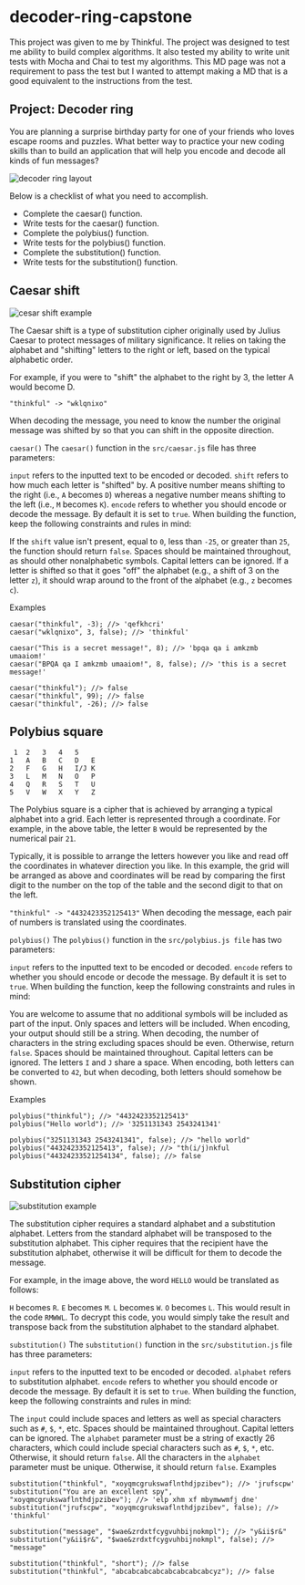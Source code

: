 # decoder-ring-capstone

This project was given to me by Thinkful. The project was designed to test me ability to build complex algorithms. It also tested my ability to write unit tests with Mocha and Chai to test my algorithms. This MD page was not a requirement to pass the test but I wanted to attempt making a MD that is a good equivalent to the instructions from the test.

## Project: Decoder ring
You are planning a surprise birthday party for one of your friends who loves escape rooms and puzzles. What better way to practice your new coding skills than to build an application that will help you encode and decode all kinds of fun messages?

![decoder ring layout](https://res.cloudinary.com/strive/image/upload/w_1000,h_1000,c_limit/7a945612b738d811880b0244ee5ec0a2-image.png)



Below is a checklist of what you need to accomplish.

- Complete the caesar() function.
- Write tests for the caesar() function.
- Complete the polybius() function.
- Write tests for the polybius() function.
- Complete the substitution() function.
- Write tests for the substitution() function.

## Caesar shift

![cesar shift example](https://res.cloudinary.com/strive/image/upload/w_1000,h_1000,c_limit/b6a94b251bbbe6dae7e3e84ed8be33a4-image.png)


The Caesar shift is a type of substitution cipher originally used by Julius Caesar to protect messages of military significance. It relies on taking the alphabet and "shifting" letters to the right or left, based on the typical alphabetic order.

For example, if you were to "shift" the alphabet to the right by 3, the letter A would become D.

` "thinkful" -> "wklqnixo" `

When decoding the message, you need to know the number the original message was shifted by so that you can shift in the opposite direction.

`caesar()`
The `caesar()` function in the `src/caesar.js` file has three parameters:

`input` refers to the inputted text to be encoded or decoded.
`shift` refers to how much each letter is "shifted" by. A positive number means shifting to the right (i.e., `A` becomes `D`) whereas a negative number means shifting to the left (i.e., ```M``` becomes ```K```).
`encode` refers to whether you should encode or decode the message. By default it is set to `true`.
When building the function, keep the following constraints and rules in mind:

If the `shift` value isn't present, equal to `0`, less than `-25`, or greater than `25`, the function should return `false`.
Spaces should be maintained throughout, as should other nonalphabetic symbols.
Capital letters can be ignored.
If a letter is shifted so that it goes "off" the alphabet (e.g., a shift of 3 on the letter `z`), it should wrap around to the front of the alphabet (e.g., `z` becomes `c`).

Examples

```caesar("thinkful", 3); //> 'wklqnixo'
caesar("thinkful", -3); //> 'qefkhcri'
caesar("wklqnixo", 3, false); //> 'thinkful'

caesar("This is a secret message!", 8); //> 'bpqa qa i amkzmb umaaiom!'
caesar("BPQA qa I amkzmb umaaiom!", 8, false); //> 'this is a secret message!'

caesar("thinkful"); //> false
caesar("thinkful", 99); //> false
caesar("thinkful", -26); //> false
```

## Polybius square
```
 1	2	3	4	5
1	A	B	C	D	E
2	F	G	H	I/J	K
3	L	M	N	O	P
4	Q	R	S	T	U
5	V	W	X	Y	Z
```
The Polybius square is a cipher that is achieved by arranging a typical alphabet into a grid. Each letter is represented through a coordinate. For example, in the above table, the letter  `B` would be represented by the numerical pair `21`.

Typically, it is possible to arrange the letters however you like and read off the coordinates in whatever direction you like. In this example, the grid will be arranged as above and coordinates will be read by comparing the first digit to the number on the top of the table and the second digit to that on the left.

`"thinkful" -> "4432423352125413"`
When decoding the message, each pair of numbers is translated using the coordinates.

`polybius()`
The `polybius()` function in the `src/polybius.js file` has two parameters:

`input` refers to the inputted text to be encoded or decoded.
`encode` refers to whether you should encode or decode the message. By default it is set to `true`.
When building the function, keep the following constraints and rules in mind:

You are welcome to assume that no additional symbols will be included as part of the input. Only spaces and letters will be included.
When encoding, your output should still be a string.
When decoding, the number of characters in the string excluding spaces should be even. Otherwise, return `false`.
Spaces should be maintained throughout.
Capital letters can be ignored.
The letters `I` and `J` share a space. When encoding, both letters can be converted to `42`, but when decoding, both letters should somehow be shown.

Examples
```
polybius("thinkful"); //> "4432423352125413"
polybius("Hello world"); //> '3251131343 2543241341'

polybius("3251131343 2543241341", false); //> "hello world"
polybius("4432423352125413", false); //> "th(i/j)nkful
polybius("44324233521254134", false); //> false
```
## Substitution cipher
![substitution example](https://res.cloudinary.com/strive/image/upload/w_1000,h_1000,c_limit/19c12a6ee38ceddd82d75e12edf53189-image.png)

The substitution cipher requires a standard alphabet and a substitution alphabet. Letters from the standard alphabet will be transposed to the substitution alphabet. This cipher requires that the recipient have the substitution alphabet, otherwise it will be difficult for them to decode the message.

For example, in the image above, the word `HELLO` would be translated as follows:

`H` becomes `R`.
`E` becomes `M`.
`L` becomes `W`.
`O` becomes `L`.
This would result in the code `RMWWL`. To decrypt this code, you would simply take the result and transpose back from the substitution alphabet to the standard alphabet.

`substitution()`
The `substitution()` function in the `src/substitution.js` file has three parameters:

`input` refers to the inputted text to be encoded or decoded.
`alphabet` refers to substitution alphabet.
`encode` refers to whether you should encode or decode the message. By default it is set to `true`.
When building the function, keep the following constraints and rules in mind:

The `input` could include spaces and letters as well as special characters such as `#`, `$`, `*`, etc.
Spaces should be maintained throughout.
Capital letters can be ignored.
The `alphabet` parameter must be a string of exactly 26 characters, which could include special characters such as `#`, `$`, `*`, etc. Otherwise, it should return `false`.
All the characters in the `alphabet` parameter must be unique. Otherwise, it should return `false`.
Examples
```
substitution("thinkful", "xoyqmcgrukswaflnthdjpzibev"); //> 'jrufscpw'
substitution("You are an excellent spy", "xoyqmcgrukswaflnthdjpzibev"); //> 'elp xhm xf mbymwwmfj dne'
substitution("jrufscpw", "xoyqmcgrukswaflnthdjpzibev", false); //> 'thinkful'

substitution("message", "$wae&zrdxtfcygvuhbijnokmpl"); //> "y&ii$r&"
substitution("y&ii$r&", "$wae&zrdxtfcygvuhbijnokmpl", false); //> "message"

substitution("thinkful", "short"); //> false
substitution("thinkful", "abcabcabcabcabcabcabcabcyz"); //> false
```
